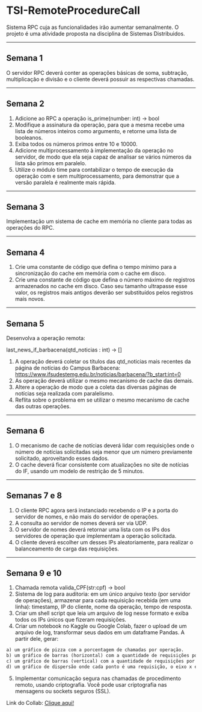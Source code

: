 # TSI-RemoteProcedureCall
 Sistema RPC cuja as funcionalidades irão aumentar semanalmente. O projeto é uma atividade proposta na disciplina de Sistemas Distribuidos.

<hr>

## Semana 1

O servidor RPC deverá conter as operações básicas de soma, subtração, multiplicação e divisão e o cliente deverá possuir as respectivas chamadas.

<hr>

## Semana 2

1) Adicione ao RPC a operação is_prime(number: int) -> bool
2) Modifique a assinatura da operação, para que a mesma recebe uma lista de números inteiros como argumento, e retorne uma lista de booleanos.
3) Exiba todos os números primos entre 10 e 10000.
4) Adicione multiprocessamento à implementação da operação no servidor, de modo que ela seja capaz de analisar se vários números da lista são primos em paralelo.
5) Utilize o módulo time para contabilizar o tempo de execução da operação com e sem multiprocessamento, para demonstrar que a versão paralela é realmente mais rápida.
   
<hr>

## Semana 3

Implementação um sistema de cache em memória no cliente para todas as operações do RPC.

<hr>

## Semana 4

1) Crie uma constante de código que defina o tempo mínimo para a sincronização do cache em memória com o cache em disco.
2) Crie uma constante de código que defina o número máximo de registros armazenados no cache em disco. Caso seu tamanho ultrapasse esse valor, os registros mais antigos deverão ser substituídos pelos registros mais novos.

<hr>

## Semana 5

Desenvolva a operação remota:

last_news_if_barbacena(qtd_noticias : int) -> []

1) A operação deverá coletar os títulos das qtd_noticias mais recentes da página de notícias do Campus Barbacena: https://www.ifsudestemg.edu.br/noticias/barbacena/?b_start:int=0
2) As operação deverá utilizar o mesmo mecanismo de cache das demais.
3) Altere a operação de modo que a coleta das diversas páginas de notícias seja realizada com paralelismo.
4) Reflita sobre o problema em se utilizar o mesmo mecanismo de cache das outras operações.

<hr>

## Semana 6

1) O mecanismo de cache de notícias deverá lidar com requisições onde o número de notícias solicitadas seja menor que um número previamente solicitado, aproveitando esses dados.
2) O cache deverá ficar consistente com atualizações no site de notícias do IF, usando um modelo de restrição de 5 minutos.

<hr>

## Semanas 7 e 8

1) O cliente RPC agora será instanciado recebendo o IP e a porta do servidor de nomes, e não mais do servidor de operações.
2) A consulta ao servidor de nomes deverá ser via UDP.
3) O servidor de nomes deverá retornar uma lista com os IPs dos servidores de operação que implementam a operação solicitada.
4) O cliente deverá escolher um desses IPs aleatoriamente, para realizar o balanceamento de carga das requisições.

<hr>

## Semana 9 e 10

1) Chamada remota valida_CPF(str:cpf) -> bool
2) Sistema de log para auditoria: em um único arquivo texto (por servidor de operações), armazenar para cada requisição recebida (em uma linha): timestamp, IP do cliente, nome da operação, tempo de resposta.
3) Criar um shell script que leia um arquivo de log nesse formato e exiba todos os IPs únicos que fizeram requisições.
4) Criar um notebook no Kaggle ou Google Colab, fazer o upload de um arquivo de log, transformar seus dados em um dataframe Pandas. A partir dele, gerar:

```py 
a) um gráfico de pizza com a porcentagem de chamadas por operação.
b) um gráfico de barras (horizontal) com a quantidade de requisições por endereço IP.
c) um gráfico de barras (vertical) com a quantidade de requisições por horário do dia.
d) um gráfico de dispersão onde cada ponto é uma requisição, o eixo x é a operação chamada e o eixo y é o tempo de resposta.
```

5) Implementar comunicação segura nas chamadas de procedimento remoto, usando criptografia. Você pode usar criptografia nas mensagens ou sockets seguros (SSL).

Link do Collab: <a href="https://colab.research.google.com/drive/14BeH1GfkLQ574NJQ2hREjLDqW-QPHN2L?usp=sharing">Clique aqui!</a>